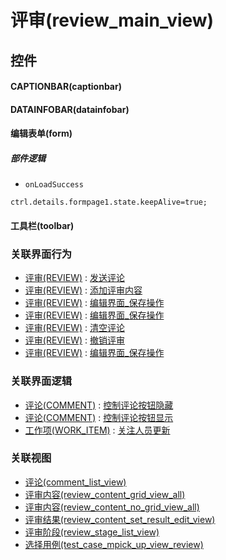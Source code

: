# 评审(review_main_view)  <!-- {docsify-ignore-all} -->



## 控件
#### CAPTIONBAR(captionbar)
#### DATAINFOBAR(datainfobar)
#### 编辑表单(form)

##### 部件逻辑
* `onLoadSuccess`
```
ctrl.details.formpage1.state.keepAlive=true;
```
#### 工具栏(toolbar)


### 关联界面行为
  * [评审(REVIEW)](module/TestMgmt/review) : [发送评论](module/TestMgmt/review#界面行为)
  * [评审(REVIEW)](module/TestMgmt/review) : [添加评审内容](module/TestMgmt/review#界面行为)
  * [评审(REVIEW)](module/TestMgmt/review) : [编辑界面_保存操作](module/TestMgmt/review#界面行为)
  * [评审(REVIEW)](module/TestMgmt/review) : [编辑界面_保存操作](module/TestMgmt/review#界面行为)
  * [评审(REVIEW)](module/TestMgmt/review) : [清空评论](module/TestMgmt/review#界面行为)
  * [评审(REVIEW)](module/TestMgmt/review) : [撤销评审](module/TestMgmt/review#界面行为)
  * [评审(REVIEW)](module/TestMgmt/review) : [编辑界面_保存操作](module/TestMgmt/review#界面行为)

### 关联界面逻辑
  * [评论(COMMENT)](module/Base/comment) : [控制评论按钮隐藏](module/Base/comment/uilogic/comment_icon_hidden)
  * [评论(COMMENT)](module/Base/comment) : [控制评论按钮显示](module/Base/comment/uilogic/comment_icon_show)
  * [工作项(WORK_ITEM)](module/ProjMgmt/work_item) : [关注人员更新](module/ProjMgmt/work_item/uilogic/attention_personnel_update)

### 关联视图
  * [评论(comment_list_view)](app/view/comment_list_view)
  * [评审内容(review_content_grid_view_all)](app/view/review_content_grid_view_all)
  * [评审内容(review_content_no_grid_view_all)](app/view/review_content_no_grid_view_all)
  * [评审结果(review_content_set_result_edit_view)](app/view/review_content_set_result_edit_view)
  * [评审阶段(review_stage_list_view)](app/view/review_stage_list_view)
  * [选择用例(test_case_mpick_up_view_review)](app/view/test_case_mpick_up_view_review)

<script>
 const { createApp } = Vue
  createApp({
    data() {
      return {

      }
    }
  }).use(ElementPlus).mount('#app')
</script>